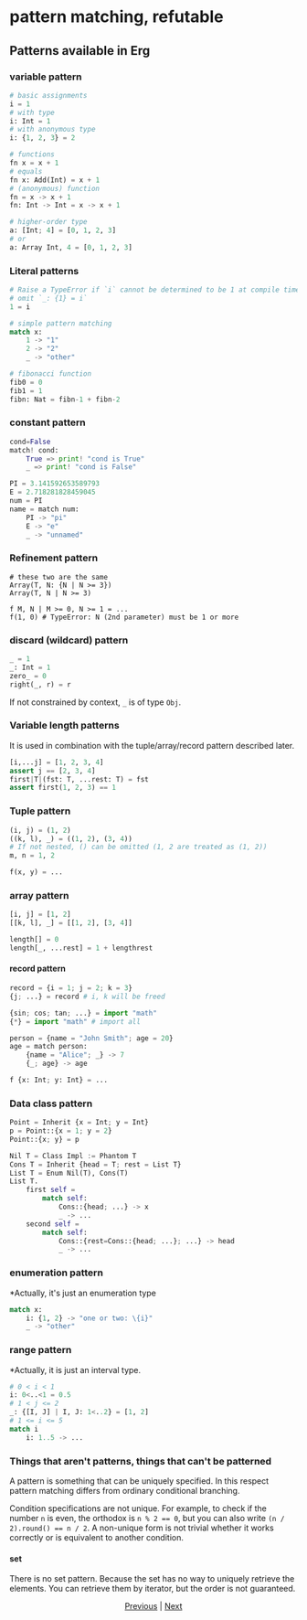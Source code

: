 # pattern matching, refutable

## Patterns available in Erg

### variable pattern

```python
# basic assignments
i = 1
# with type
i: Int = 1
# with anonymous type
i: {1, 2, 3} = 2

# functions
fn x = x + 1
# equals
fn x: Add(Int) = x + 1
# (anonymous) function
fn = x -> x + 1
fn: Int -> Int = x -> x + 1

# higher-order type
a: [Int; 4] = [0, 1, 2, 3]
# or
a: Array Int, 4 = [0, 1, 2, 3]
```

### Literal patterns

```python
# Raise a TypeError if `i` cannot be determined to be 1 at compile time.
# omit `_: {1} = i`
1 = i

# simple pattern matching
match x:
    1 -> "1"
    2 -> "2"
    _ -> "other"

# fibonacci function
fib0 = 0
fib1 = 1
fibn: Nat = fibn-1 + fibn-2
```

### constant pattern

```python
cond=False
match! cond:
    True => print! "cond is True"
    _ => print! "cond is False"

PI = 3.141592653589793
E = 2.718281828459045
num = PI
name = match num:
    PI -> "pi"
    E -> "e"
    _ -> "unnamed"
```

### Refinement pattern

```python,checker_ignore
# these two are the same
Array(T, N: {N | N >= 3})
Array(T, N | N >= 3)

f M, N | M >= 0, N >= 1 = ...
f(1, 0) # TypeError: N (2nd parameter) must be 1 or more
```

### discard (wildcard) pattern

```python
_ = 1
_: Int = 1
zero_ = 0
right(_, r) = r
```

If not constrained by context, `_` is of type `Obj`.

### Variable length patterns

It is used in combination with the tuple/array/record pattern described later.

```python
[i,...j] = [1, 2, 3, 4]
assert j == [2, 3, 4]
first|T|(fst: T, ...rest: T) = fst
assert first(1, 2, 3) == 1
```

### Tuple pattern

```python
(i, j) = (1, 2)
((k, l), _) = ((1, 2), (3, 4))
# If not nested, () can be omitted (1, 2 are treated as (1, 2))
m, n = 1, 2

f(x, y) = ...
```

### array pattern

```python
[i, j] = [1, 2]
[[k, l], _] = [[1, 2], [3, 4]]

length[] = 0
length[_, ...rest] = 1 + lengthrest
```

#### record pattern

```python
record = {i = 1; j = 2; k = 3}
{j; ...} = record # i, k will be freed

{sin; cos; tan; ...} = import "math"
{*} = import "math" # import all

person = {name = "John Smith"; age = 20}
age = match person:
    {name = "Alice"; _} -> 7
    {_; age} -> age

f {x: Int; y: Int} = ...
```

### Data class pattern

```python
Point = Inherit {x = Int; y = Int}
p = Point::{x = 1; y = 2}
Point::{x; y} = p

Nil T = Class Impl := Phantom T
Cons T = Inherit {head = T; rest = List T}
List T = Enum Nil(T), Cons(T)
List T.
    first self =
        match self:
            Cons::{head; ...} -> x
            _ -> ...
    second self =
        match self:
            Cons::{rest=Cons::{head; ...}; ...} -> head
            _ -> ...
```

### enumeration pattern

*Actually, it's just an enumeration type

```python
match x:
    i: {1, 2} -> "one or two: \{i}"
    _ -> "other"
```

### range pattern

*Actually, it is just an interval type.

```python
# 0 < i < 1
i: 0<..<1 = 0.5
# 1 < j <= 2
_: {[I, J] | I, J: 1<..2} = [1, 2]
# 1 <= i <= 5
match i
    i: 1..5 -> ...
```

### Things that aren't patterns, things that can't be patterned

A pattern is something that can be uniquely specified. In this respect pattern matching differs from ordinary conditional branching.

Condition specifications are not unique. For example, to check if the number `n` is even, the orthodox is `n % 2 == 0`, but you can also write `(n / 2).round() == n / 2`.
A non-unique form is not trivial whether it works correctly or is equivalent to another condition.

#### set

There is no set pattern. Because the set has no way to uniquely retrieve the elements.
You can retrieve them by iterator, but the order is not guaranteed.

<p align='center'>
    <a href='./27_object_system.md'>Previous</a> | <a href='./29_comprehension.md'>Next</a>
</p>
